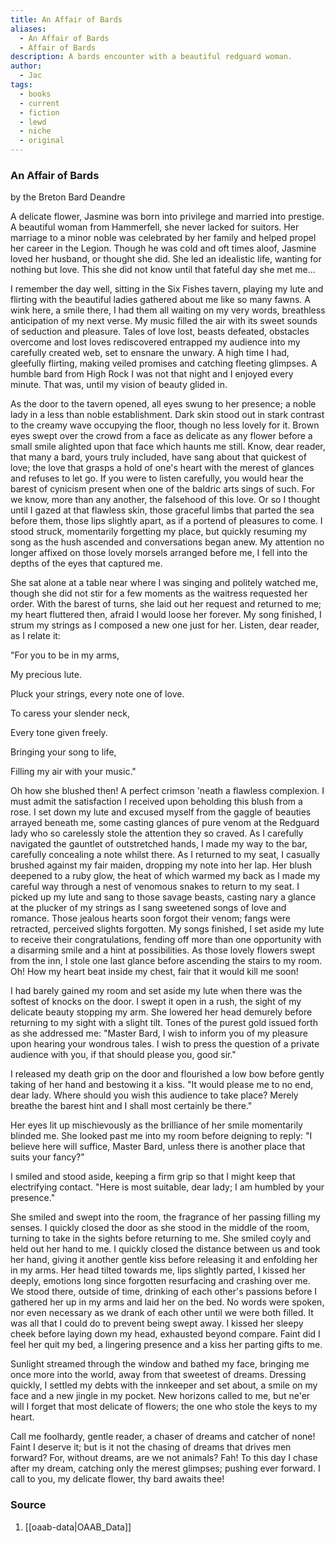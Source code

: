 ```yaml
---
title: An Affair of Bards
aliases:
  - An Affair of Bards
  - Affair of Bards
description: A bards encounter with a beautiful redguard woman.
author:
  - Jac
tags:
  - books
  - current
  - fiction
  - lewd
  - niche
  - original
---
```

### An Affair of Bards
by the Breton Bard Deandre

A delicate flower, Jasmine was born into privilege and married into prestige. A beautiful woman from Hammerfell, she never lacked for suitors. Her marriage to a minor noble was celebrated by her family and helped propel her career in the Legion. Though he was cold and oft times aloof, Jasmine loved her husband, or thought she did. She led an idealistic life, wanting for nothing but love. This she did not know until that fateful day she met me…

I remember the day well, sitting in the Six Fishes tavern, playing my lute and flirting with the beautiful ladies gathered about me like so many fawns. A wink here, a smile there, I had them all waiting on my very words, breathless anticipation of my next verse. My music filled the air with its sweet sounds of seduction and pleasure. Tales of love lost, beasts defeated, obstacles overcome and lost loves rediscovered entrapped my audience into my carefully created web, set to ensnare the unwary. A high time I had, gleefully flirting, making veiled promises and catching fleeting glimpses. A humble bard from High Rock I was not that night and I enjoyed every minute. That was, until my vision of beauty glided in.

As the door to the tavern opened, all eyes swung to her presence; a noble lady in a less than noble establishment. Dark skin stood out in stark contrast to the creamy wave occupying the floor, though no less lovely for it. Brown eyes swept over the crowd from a face as delicate as any flower before a small smile alighted upon that face which haunts me still. Know, dear reader, that many a bard, yours truly included, have sang about that quickest of love; the love that grasps a hold of one's heart with the merest of glances and refuses to let go. If you were to listen carefully, you would hear the barest of cynicism present when one of the baldric arts sings of such. For we know, more than any another, the falsehood of this love. Or so I thought until I gazed at that flawless skin, those graceful limbs that parted the sea before them, those lips slightly apart, as if a portend of pleasures to come. I stood struck, momentarily forgetting my place, but quickly resuming my song as the hush ascended and conversations began anew. My attention no longer affixed on those lovely morsels arranged before me, I fell into the depths of the eyes that captured me.

She sat alone at a table near where I was singing and politely watched me, though she did not stir for a few moments as the waitress requested her order. With the barest of turns, she laid out her request and returned to me; my heart fluttered then, afraid I would loose her forever. My song finished, I strum my strings as I composed a new one just for her. Listen, dear reader, as I relate it:

"For you to be in my arms,

My precious lute.

Pluck your strings, every note one of love.

To caress your slender neck,

Every tone given freely.

Bringing your song to life,

Filling my air with your music."

Oh how she blushed then! A perfect crimson 'neath a flawless complexion. I must admit the satisfaction I received upon beholding this blush from a rose. I set down my lute and excused myself from the gaggle of beauties arrayed beneath me, some casting glances of pure venom at the Redguard lady who so carelessly stole the attention they so craved. As I carefully navigated the gauntlet of outstretched hands, I made my way to the bar, carefully concealing a note whilst there. As I returned to my seat, I casually brushed against my fair maiden, dropping my note into her lap. Her blush deepened to a ruby glow, the heat of which warmed my back as I made my careful way through a nest of venomous snakes to return to my seat. I picked up my lute and sang to those savage beasts, casting nary a glance at the plucker of my strings as I sang sweetened songs of love and romance. Those jealous hearts soon forgot their venom; fangs were retracted, perceived slights forgotten. My songs finished, I set aside my lute to receive their congratulations, fending off more than one opportunity with a disarming smile and a hint at possibilities. As those lovely flowers swept from the inn, I stole one last glance before ascending the stairs to my room. Oh! How my heart beat inside my chest, fair that it would kill me soon!

I had barely gained my room and set aside my lute when there was the softest of knocks on the door. I swept it open in a rush, the sight of my delicate beauty stopping my arm. She lowered her head demurely before returning to my sight with a slight tilt. Tones of the purest gold issued forth as she addressed me: "Master Bard, I wish to inform you of my pleasure upon hearing your wondrous tales. I wish to press the question of a private audience with you, if that should please you, good sir."

I released my death grip on the door and flourished a low bow before gently taking of her hand and bestowing it a kiss. "It would please me to no end, dear lady. Where should you wish this audience to take place? Merely breathe the barest hint and I shall most certainly be there."

Her eyes lit up mischievously as the brilliance of her smile momentarily blinded me. She looked past me into my room before deigning to reply: "I believe here will suffice, Master Bard, unless there is another place that suits your fancy?"

I smiled and stood aside, keeping a firm grip so that I might keep that electrifying contact. "Here is most suitable, dear lady; I am humbled by your presence."

She smiled and swept into the room, the fragrance of her passing filling my senses. I quickly closed the door as she stood in the middle of the room, turning to take in the sights before returning to me. She smiled coyly and held out her hand to me. I quickly closed the distance between us and took her hand, giving it another gentle kiss before releasing it and enfolding her in my arms. Her head tilted towards me, lips slightly parted, I kissed her deeply, emotions long since forgotten resurfacing and crashing over me. We stood there, outside of time, drinking of each other's passions before I gathered her up in my arms and laid her on the bed. No words were spoken, nor even necessary as we drank of each other until we were both filled. It was all that I could do to prevent being swept away. I kissed her sleepy cheek before laying down my head, exhausted beyond compare. Faint did I feel her quit my bed, a lingering presence and a kiss her parting gifts to me.

Sunlight streamed through the window and bathed my face, bringing me once more into the world, away from that sweetest of dreams. Dressing quickly, I settled my debts with the innkeeper and set about, a smile on my face and a new jingle in my pocket. New horizons called to me, but ne'er will I forget that most delicate of flowers; the one who stole the keys to my heart.

Call me foolhardy, gentle reader, a chaser of dreams and catcher of none! Faint I deserve it; but is it not the chasing of dreams that drives men forward? For, without dreams, are we not animals? Fah! To this day I chase after my dream, catching only the merest glimpses; pushing ever forward. I call to you, my delicate flower, thy bard awaits thee!
### Source
1. [[oaab-data|OAAB_Data]]